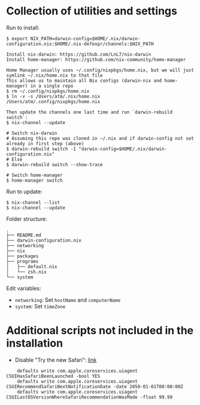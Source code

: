 # Collection of utilities and settings

Run to install:

```
$ export NIX_PATH=darwin-config=$HOME/.nix/darwin-configuration.nix:$HOME/.nix-defexpr/channels:$NIX_PATH

Install nix-darwin: https://github.com/LnL7/nix-darwin
Install home-manager: https://github.com/nix-community/home-manager

Home Manager usually uses ~/.config/nixpkgs/home.nix, but we will just symlink ~/.nix/home.nix to that file
This allows us to maintain all Nix configs (darwin-nix and home-manager) in a single repo
$ rm ~/.config/nixpkgs/home.nix
$ ln -v -s /Users/atm/.nix/home.nix /Users/atm/.config/nixpkgs/home.nix

Then update the channels one last time and run `darwin-rebuild switch`:
$ nix-channel --update

# Switch nix-darwin
# Assuming this repo was cloned in ~/.nix and if darwin-config not set already in first step (above)
$ darwin-rebuild switch -I "darwin-config=$HOME/.nix/darwin-configuration.nix"
# Else
$ darwin-rebuild switch --show-trace

# Switch home-manager
$ home-manager switch
```

Run to update:

```
$ nix-channel --list
$ nix-channel --update
```

Folder structure:

```
.
├── README.md
├── darwin-configuration.nix
├── networking
├── nix
├── packages
├── programs
│   ├── default.nix
│   └── zsh.nix
└── system
```

Edit variables:

* `networking`: Set `hostName` and `computerName`
* `system`: Set `timeZone`

# Additional scripts not included in the installation

* Disable "Try the new Safari":
  [link](https://news.ycombinator.com/item?id=28361730)

```
    defaults write com.apple.coreservices.uiagent CSUIHasSafariBeenLaunched -bool YES
    defaults write com.apple.coreservices.uiagent CSUIRecommendSafariNextNotificationDate -date 2050-01-01T00:00:00Z
    defaults write com.apple.coreservices.uiagent CSUILastOSVersionWhereSafariRecommendationWasMade -float 99.99
```

